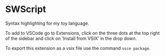 # SWScript

Syntax highlighting for my toy language.

To add to VSCode go to Extensions, click on the three dots at the top right of the sidebar and click on 'Install from VSIX' in the drop down.

To export this extension as a vsix file use the command `vsce package`.